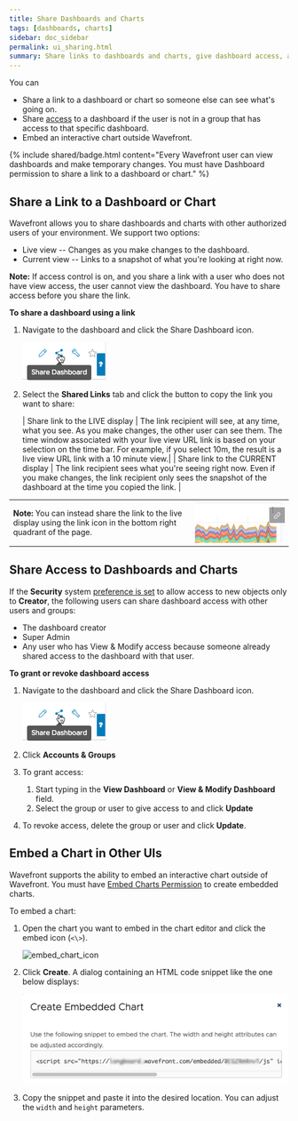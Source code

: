 ```yaml
---
title: Share Dashboards and Charts
tags: [dashboards, charts]
sidebar: doc_sidebar
permalink: ui_sharing.html
summary: Share links to dashboards and charts, give dashboard access, and create embedded charts.
---
```

You can
* Share a link to a dashboard or chart so someone else can see what's going on.
* Share [access](access.html) to a dashboard if the user is not in a group that has access to that specific dashboard.
* Embed an interactive chart outside Wavefront.

{% include shared/badge.html content="Every Wavefront user can view dashboards and make temporary changes. You must have Dashboard permission to share a link to a dashboard or chart." %}

## Share a Link to a Dashboard or Chart

Wavefront allows you to share dashboards and charts with other authorized users of your environment. We support two options:
* Live view -- Changes as you make changes to the dashboard.
* Current view -- Links to a snapshot of what you're looking at right now.

**Note:** If access control is on, and you share a link with a user who does not have view access, the user cannot view the dashboard. You have to share access before you share the link.

**To share a dashboard using a link**
1. Navigate to the dashboard and click the Share Dashboard icon.

   ![share dashboard icon](images/share_dashboard_icon.png)
2. Select the **Shared Links** tab and click the button to copy the link you want to share:

   | Share link to the LIVE display | The link recipient will see, at any time, what you see. As you make changes, the other user can see them. The time window associated with your live view URL link is based on your selection on the time bar. For example, if you select 10m, the result is a live view URL link with a 10 minute view.|
   |  Share link to the CURRENT display | The link recipient sees what you're seeing right now. Even if you make changes, the link recipient only sees the snapshot of the dashboard at the time you copied the link. |

<table style="width: 100%;">
<tbody>
<tr>
<td width="65%">
<strong>Note:</strong> You can instead share the link to the live display using the link icon in the bottom right quadrant of the page.</td>
<td width="35%"><img src="/images/link_icon.png" alt="link icon"></td>
</tr>
</tbody>
</table>

## Share Access to Dashboards and Charts

If the **Security** system [preference is set](access.html#changing-the-access-control-default) to allow access to new objects only to **Creator**, the following users can share dashboard access with other users and groups:
* The dashboard creator
* Super Admin
* Any user who has View & Modify access because someone already shared access to the dashboard with that user.

**To grant or revoke dashboard access**
1. Navigate to the dashboard and click the Share Dashboard icon.

   ![share dashboard icon](images/share_dashboard_icon.png)
2. Click **Accounts & Groups**
3. To grant access:
   1. Start typing in the **View Dashboard** or **View & Modify Dashboard** field.
   2. Select the group or user to give access to and click **Update**
4. To revoke access, delete the group or user and click **Update**.

## Embed a Chart in Other UIs

Wavefront supports the ability to embed an interactive chart outside of Wavefront. You must have [Embed Charts Permission](permissions_overview.html#embed-charts-permission) to create embedded charts.

To embed a chart:

1. Open the chart you want to embed in the chart editor and click the embed icon (`<\>`).

    ![embed_chart_icon](images/embed_chart_icon.png)

2. Click **Create**. A dialog containing an HTML code snippet like the one below displays:

    ![embed_chart_snippet](images/embed_chart_snippet.png)

1. Copy the snippet and paste it into the desired location. You can adjust the `width` and `height` parameters.
